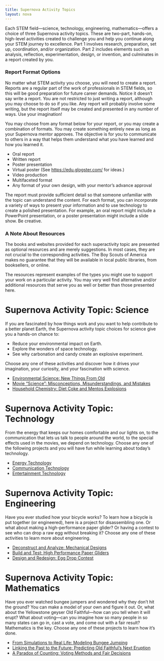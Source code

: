 ```yaml
---
title: Supernova Activity Topics
layout: nova
---
```


Each STEM field—science, technology, engineering, mathematics—offers a choice of three Supernova activity topics. These are two-part, hands-on, high-level activities created to challenge you and help you continue along your STEM journey to excellence. Part 1 involves research, preparation, set up, coordination, and/or organization. Part 2 includes elements such as analysis, reflection, experimentation, design, or invention, and culminates in a report created by you.

### Report Format Options

No matter what STEM activity you choose, you will need to create a report. Reports are a regular part of the work of professionals in STEM fields, so this will be good preparation for future career demands. Notice it doesn’t say write a report. You are not restricted to just writing a report, although you may choose to do so if you like. Any report will probably involve some writing, but the report itself may be created and presented in any number of ways. Use your imagination!

You may choose from any format below for your report, or you may create a combination of formats. You may create something entirely new as long as your Supernova mentor approves. The objective is for you to communicate to others in a way that helps them understand what you have learned and how you learned it.

* Oral report
* Written report
* Poster presentation
* Virtual poster (See https://edu.glogster.com/ for ideas.)
* Video production
* Multifaceted format
* Any format of your own design, with your mentor’s advance approval

The report must provide sufficient detail so that someone unfamiliar with the topic can understand the content. For each format, you can incorporate a variety of ways to present your information and to use technology to create a polished presentation. For example, an oral report might include a PowerPoint presentation, or a poster presentation might include a slide show. Be creative.

### A Note About Resources

The books and websites provided for each superactivity topic are presented as optional resources and are merely suggestions. In most cases, they are not crucial to the corresponding activities. The Boy Scouts of America makes no guarantee that they will be available in local public libraries, from booksellers, or online.

The resources represent examples of the types you might use to support your work on a particular activity. You may very well find alternative and/or additional resources that serve you as well or better than those presented here.

# Supernova Activity Topic: Science

If you are fascinated by how things work and you want to help contribute to a better planet Earth, the Supernova activity topic choices for science give you a hands-on chance to:

* Reduce your environmental impact on Earth.
* Explore the wonders of space technology.
* See why carbonation and candy create an explosive experiment.

Choose any one of these activities and discover how it drives your imagination, your curiosity, and your fascination with science.

* [Environmental Science: New Things From Old](environmental-science/)
* [Movie “Science”: Misconceptions, Misunderstandings, and Mistakes](movie-science/)
* [Household Chemistry: Diet Coke and Mentos Explosions](diet-coke-and-mentos/)

# Supernova Activity Topic: Technology

From the energy that keeps our homes comfortable and our lights on, to the communication that lets us talk to people around the world, to the special effects used in the movies, we depend on technology. Choose any one of the following projects and you will have fun while learning about today’s technology.

* [Energy Technology](energy-technology/)
* [Communication Technology](communication-technology/)
* [Entertainment Technology](entertainment-technology/)

# Supernova Activity Topic: Engineering

Have you ever studied how your bicycle works? To learn how a bicycle is put together (or engineered), here is a project for disassembling one. Or what about making a high-performance paper glider? Or having a contest to see who can drop a raw egg without breaking it? Choose any one of these activities to learn more about engineering.

* [Deconstruct and Analyze: Mechanical Designs](mechanical-designs/)
* [Build and Test: High Performance Paper Gliders](paper-gliders/)
* [Design and Redesign: Egg Drop Contest](egg-drop/)

# Supernova Activity Topic: Mathematics

Have you ever watched bungee jumpers and wondered why they don’t hit the ground? You can make a model of your own and figure it out. Or, what about the Yellowstone geyser Old Faithful—how can you tell when it will erupt? What about voting—can you imagine how so many people in so many states can go in, cast a vote, and come out with a fair result? Mathematics is the key. Choose any one of these projects to learn how it’s done.

* [From Simulations to Real Life: Modeling Bungee Jumping](bungee-jumping/)
* [Linking the Past to the Future: Predicting Old Faithful’s Next Eruption](old-faithful/)
* [A Paradox of Counting: Voting Methods and Fair Decisions](voting-methods/)
